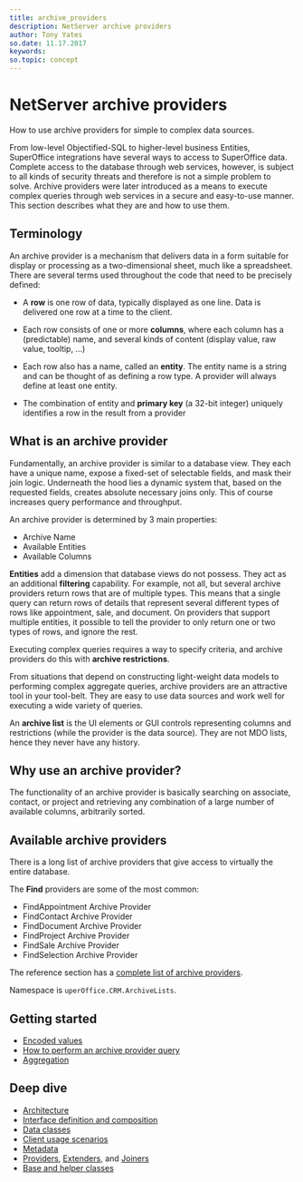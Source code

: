 ```yaml
---
title: archive_providers
description: NetServer archive providers
author: Tony Yates
so.date: 11.17.2017
keywords:
so.topic: concept
---
```


# NetServer archive providers

How to use archive providers for simple to complex data sources.

From low-level Objectified-SQL to higher-level business Entities, SuperOffice integrations have several ways to access to SuperOffice data. Complete access to the database through web services, however, is subject to all kinds of security threats and therefore is not a simple problem to solve. Archive providers were later introduced as a means to execute complex queries through web services in a secure and easy-to-use manner. This section describes what they are and how to use them.

## Terminology

An archive provider is a mechanism that delivers data in a form suitable for display or processing as a two-dimensional sheet, much like a spreadsheet. There are several terms used throughout the code that need to be precisely defined:

* A **row** is one row of data, typically displayed as one line. Data is delivered one row at a time to the client.

* Each row consists of one or more **columns**, where each column has a (predictable) name, and several kinds of content (display value, raw value, tooltip, ...)

* Each row also has a name, called an **entity**. The entity name is a string and can be thought of as defining a row type. A provider will always define at least one entity.

* The combination of entity and **primary key** (a 32-bit integer) uniquely identifies a row in the result from a provider

## What is an archive provider

Fundamentally, an archive provider is similar to a database view. They each have a unique name, expose a fixed-set of selectable fields, and mask their join logic. Underneath the hood lies a dynamic system that, based on the requested fields, creates absolute necessary joins only. This of course increases query performance and throughput.

An archive provider is determined by 3 main properties:

* Archive Name
* Available Entities
* Available Columns

**Entities** add a dimension that database views do not possess. They act as an additional **filtering** capability. For example, not all, but several archive providers return rows that are of multiple types. This means that a single query can return rows of details that represent several different types of rows like appointment, sale, and document. On providers that support multiple entities, it possible to tell the provider to only return one or two types of rows, and ignore the rest.

Executing complex queries requires a way to specify criteria, and archive providers do this with **archive restrictions**.

From situations that depend on constructing light-weight data models to performing complex aggregate queries, archive providers are an attractive tool in your tool-belt. They are easy to use data sources and work well for executing a wide variety of queries.

An **archive list** is the UI elements or GUI controls representing columns and restrictions (while the provider is the data source). They are not MDO lists, hence they never have any history.

## Why use an archive provider?

The functionality of an archive provider is basically searching on associate, contact, or project and retrieving any combination of a large number of available columns, arbitrarily sorted.

## Available archive providers

There is a long list of archive providers that give access to virtually the entire database.

The **Find** providers are some of the most common:

* FindAppointment Archive Provider
* FindContact Archive Provider
* FindDocument Archive Provider
* FindProject Archive Provider
* FindSale Archive Provider
* FindSelection Archive Provider

The reference section has a [complete list of archive providers][1].

Namespace is `uperOffice.CRM.ArchiveLists`.

## Getting started

* [Encoded values][2]
* [How to perform an archive provider query][3]
* [Aggregation][4]

## Deep dive

* [Architecture][5]
* [Interface definition and composition][10]
* [Data classes][11]
* [Client usage scenarios][12]
* [Metadata][13]
* [Providers][6], [Extenders][7], and [Joiners][8]
* [Base and helper classes][9]

<!-- Referenced links -->
[1]: reference/index.md
[2]: encoded-values.md
[3]: how-to-query.md
[4]: data-aggregation.md
[5]: architecture.md
[6]: providers.md
[7]: extenders.md
[8]: joiners.md
[9]: base-and-helper-classes.md
[10]: interfaces.md
[11]: data-classes.md
[12]: scenarios.md
[13]: metadata.md
